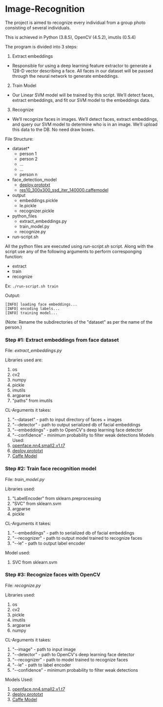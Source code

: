 # Image-Recognition

The project is aimed to recognize every individual from a group photo consisting of several individuals.

This is achieved in Python (3.8.5), OpenCV (4.5.2), imutils (0.5.4)

The program is divided into 3 steps:

1. Extract embeddings
* Responsible for using a deep learning feature extractor to generate a 128-D vector describing a face. All faces in our dataset will be passed through the neural network to generate embeddings.
2. Train Model
* Our Linear SVM model will be trained by this script. We’ll detect faces, extract embeddings, and fit our SVM model to the embeddings data.
3. Recognize
* We’ll recognize faces in images. We’ll detect faces, extract embeddings, and query our SVM model to determine who is in an image. We’ll upload this data to the DB. No need draw boxes.

File Structure:
* dataset*
    * person 1
    * person 2
    * ...
    * ...
    * person n
* face_detection_model
    * [deploy.prototxt](https://github.com/opencv/opencv/blob/master/samples/dnn/face_detector/deploy.prototxt)
    * [res10_300x300_ssd_iter_140000.caffemodel](https://github.com/gopinath-balu/computer_vision/blob/master/CAFFE_DNN/res10_300x300_ssd_iter_140000.caffemodel)
* output
    * embeddings.pickle
    * le.pickle
    * recognizer.pickle
* python_files
    * extract_embeddings.py
    * train_model.py
    * recognize.py
* run-script.sh

All the python files are executed using <em>run-script.sh</em> script. Along with the script use any of the following arguments to perform corresponging function:
* extract
* train
* recognize

Ex: `./run-script.sh train`

Output:
```
[INFO] loading face embeddings...
[INFO] encoding labels...
[INFO] training model...
```

(Note: Rename the subdirectories of the "dataset" as per the name of the person.)

### Step #1: Extract embeddings from face dataset

File: <em>extract_embeddings.py</em>

Libraries used are:

1. os
2. cv2
3. numpy
4. pickle
5. imutils
6. argparse
7. "paths" from imutils

CL-Arguments it takes:
1. "--dataset" - path to input directory of faces + images
2. "--detector" - path to output serialized db of facial embeddings
3. "--embeddings" - path to OpenCV's deep learning face detector
4. "--confidence" - minimum probability to filter weak detections
Models Used:
1. [openface.nn4.small2.v1.t7](https://github.com/pyannote/pyannote-data/blob/master/openface.nn4.small2.v1.t7)
2. [deploy.prototxt](https://github.com/opencv/opencv/blob/master/samples/dnn/face_detector/deploy.prototxt)
3. [Caffe Model](https://github.com/gopinath-balu/computer_vision/blob/master/CAFFE_DNN/res10_300x300_ssd_iter_140000.caffemodel)

### Step #2: Train face recognition model

File: <em>train_model.py</em>

Libraries used:
1. "LabelEncoder" from sklearn.preprocessing
2. "SVC" from sklearn.svm
3. argparse
4. pickle

CL-Arguments it takes:
1. "--embeddings" - path to serialized db of facial embeddings
2. "--recognizer" - path to output model trained to recognize faces
3. "--le" - path to output label encoder

Model used:
1) SVC from sklearn.svm

### Step #3: Recognize faces with OpenCV

File: <em>recognize.py</em>

Libraries used:
1. os
2. cv2
3. pickle
4. imutils
5. argparse
6. numpy

CL-Arguments it takes:
1. "--image" - path to input image
2. "--detector" - path to OpenCV's deep learning face detector
3. "--recognizer" - path to model trained to recognize faces
4. "--le" - path to label encoder
5. "--confidence" - minimum probability to filter weak detections

Models Used:
1. [openface.nn4.small2.v1.t7](https://github.com/pyannote/pyannote-data/blob/master/openface.nn4.small2.v1.t7)
2. [deploy.prototxt](https://github.com/opencv/opencv/blob/master/samples/dnn/face_detector/deploy.prototxt)
3. [Caffe Model](https://github.com/gopinath-balu/computer_vision/blob/master/CAFFE_DNN/res10_300x300_ssd_iter_140000.caffemodel)
